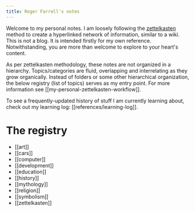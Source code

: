 ```yaml
---
title: Roger Farrell's notes
---
```


Welcome to my personal notes. I am loosely following the
[zettelkasten](https://zettelkasten.de/overview/) method to create a
hyperlinked network of information, similar to a wiki. This is not a
blog. It is intended firstly for my own reference. Notwithstanding, you
are more than welcome to explore to your heart's content.

As per zettelkasten methodology, these notes are not organized in a
hierarchy. Topics/categories are fluid, overlapping and interrelating as
they grow organically. Instead of folders or some other hierarchical
organization, the below registry (list of topics) serves as my entry
point. For more information see [[my-personal-zettelkasten-workflow]].

To see a frequently-updated history of stuff I am currently learning
about, check out my learning log: [[references/learning-log]].

# The registry

- [[art]]
- [[cars]]
- [[computer]]
- [[development]]
- [[education]]
- [[history]]
- [[mythology]]
- [[religion]]
- [[symbolism]]
- [[zettelkasten]]
